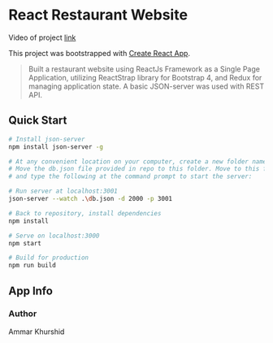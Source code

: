 # React Restaurant Website

Video of project [link](https://drive.google.com/file/d/1qg2EuDnzKKt5xzRLizpArrpXomCjwWGm/view?usp=sharing)


This project was bootstrapped with [Create React App](https://github.com/facebook/create-react-app).  

> Built a restaurant website using ReactJs Framework as a Single Page Application, utilizing ReactStrap library for Bootstrap 4, and Redux for managing application state. A basic JSON-server was used with REST API.

## Quick Start



```bash
# Install json-server   
npm install json-server -g

# At any convenient location on your computer, create a new folder named json-server, and move to this folder.
# Move the db.json file provided in repo to this folder. Move to this folder in your terminal window, 
# and type the following at the command prompt to start the server:

# Run server at localhost:3001
json-server --watch .\db.json -d 2000 -p 3001

# Back to repository, install dependencies
npm install

# Serve on localhost:3000
npm start

# Build for production
npm run build
```

## App Info

### Author

Ammar Khurshid
